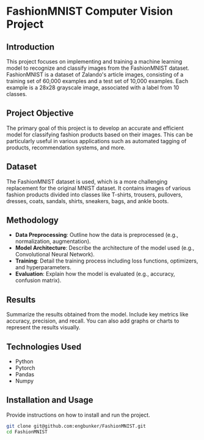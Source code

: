 # FashionMNIST Computer Vision Project

## Introduction
This project focuses on implementing and training a machine learning model to recognize and classify images from the FashionMNIST dataset. FashionMNIST is a dataset of Zalando's article images, consisting of a training set of 60,000 examples and a test set of 10,000 examples. Each example is a 28x28 grayscale image, associated with a label from 10 classes.

## Project Objective
The primary goal of this project is to develop an accurate and efficient model for classifying fashion products based on their images. This can be particularly useful in various applications such as automated tagging of products, recommendation systems, and more.

## Dataset
The FashionMNIST dataset is used, which is a more challenging replacement for the original MNIST dataset. It contains images of various fashion products divided into classes like T-shirts, trousers, pullovers, dresses, coats, sandals, shirts, sneakers, bags, and ankle boots.

## Methodology
- **Data Preprocessing**: Outline how the data is preprocessed (e.g., normalization, augmentation).
- **Model Architecture**: Describe the architecture of the model used (e.g., Convolutional Neural Network).
- **Training**: Detail the training process including loss functions, optimizers, and hyperparameters.
- **Evaluation**: Explain how the model is evaluated (e.g., accuracy, confusion matrix).

## Results
Summarize the results obtained from the model. Include key metrics like accuracy, precision, and recall. You can also add graphs or charts to represent the results visually.

## Technologies Used
- Python
- Pytorch
- Pandas
- Numpy

## Installation and Usage
Provide instructions on how to install and run the project.

```bash
git clone git@github.com:engbunker/FashionMNIST.git
cd FashionMNIST
```
